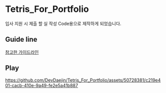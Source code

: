 # Tetris_For_Portfolio
 
입사 지원 시 제출 할 실 작성 Code용으로 제작하게 되었습니다.


## Guide line
[참고한 가이드라인](https://tetris.fandom.com/wiki/Tetris_Guideline)


## Play 
https://github.com/DevDaejin/Tetris_For_Portfolio/assets/50728381/c219e401-cacb-410e-9a49-fe2e5a41b887

